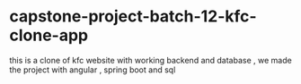 # capstone-project-batch-12-kfc-clone-app
this is a clone of kfc website with working backend and database , we made the project with angular , spring boot and sql
